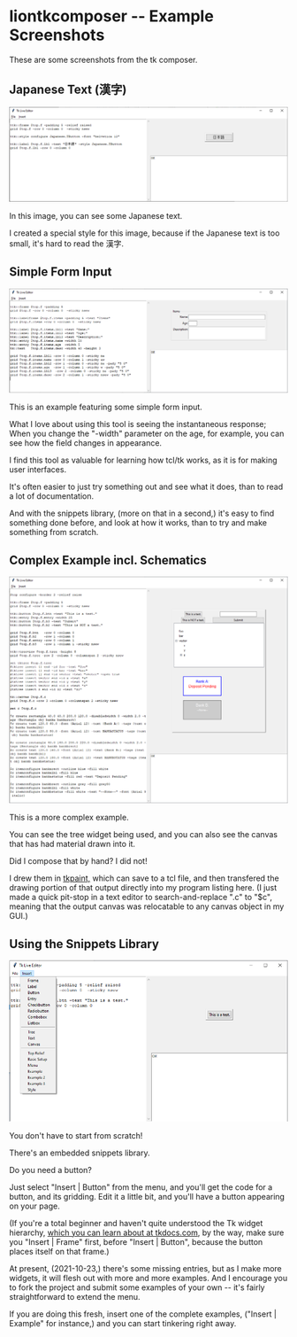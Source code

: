 # liontkcomposer -- Example Screenshots

These are some screenshots from the tk composer.


## Japanese Text (漢字)

![Japanese Text](../img/2021-10-23_example-japanese.png)

In this image, you can see some Japanese text.

I created a special style for this image, because if the Japanese text is too small, it's hard to read the 漢字.


## Simple Form Input

![Form Input](../img/2021-10-23_example-simple.png)

This is an example featuring some simple form input.

What I love about using this tool is seeing the instantaneous response;
When you change the "-width" parameter on the age, for example, you can see how the field changes in appearance.

I find this tool as valuable for learning how tcl/tk works, as it is for making user interfaces.

It's often easier to just try something out and see what it does, than to read a lot of documentation.

And with the snippets library, (more on that in a second,) it's easy to find something done before, and look at how it works, than to try and make something from scratch.


## Complex Example incl. Schematics

![Complex Example with Schematics](../img/2021-10-23_example-contents-and-canvas.png)

This is a more complex example.

You can see the tree widget being used, and you can also see the canvas that has had material drawn into it.

Did I compose that by hand?  I did not!

I drew them in [tkpaint,](https://www.samyzaf.com/tkpaint.zip) which can save to a tcl file, and then transfered the drawing portion of that output directly into my program listing here.  (I just made a quick pit-stop in a text editor to search-and-replace ".c" to "$c", meaning that the output canvas was relocatable to any canvas object in my GUI.)


## Using the Snippets Library

![Illustration of Snippets Insertion Library](../img/2021-10-23_the-insert-menu.png)

You don't have to start from scratch!

There's an embedded snippets library.

Do you need a button?

Just select "Insert | Button" from the menu, and you'll get the code for a button, and its gridding.  Edit it a little bit, and you'll have a button appearing on your page.

(If you're a total beginner and haven't quite understood the Tk widget hierarchy, [which you can learn about at tkdocs.com](https://tkdocs.com/tutorial/concepts.html#widgets), by the way, make sure you "Insert | Frame" first, before "Insert | Button", because the button places itself on that frame.)

At present, (2021-10-23,) there's some missing entries, but as I make more widgets, it will flesh out with more and more examples.  And I encourage you to fork the project and submit some examples of your own -- it's fairly straightforward to extend the menu.

If you are doing this fresh, insert one of the complete examples, ("Insert | Example" for instance,) and you can start tinkering right away.




